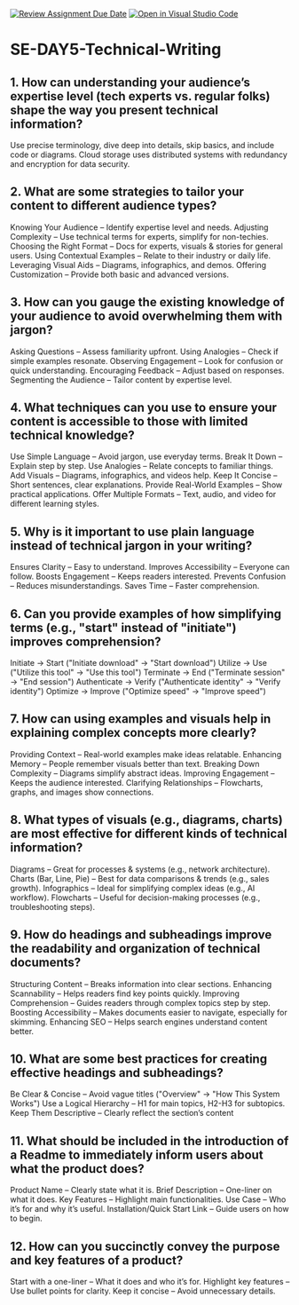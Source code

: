 [![Review Assignment Due Date](https://classroom.github.com/assets/deadline-readme-button-22041afd0340ce965d47ae6ef1cefeee28c7c493a6346c4f15d667ab976d596c.svg)](https://classroom.github.com/a/zsAR-pyY)
[![Open in Visual Studio Code](https://classroom.github.com/assets/open-in-vscode-2e0aaae1b6195c2367325f4f02e2d04e9abb55f0b24a779b69b11b9e10269abc.svg)](https://classroom.github.com/online_ide?assignment_repo_id=18464816&assignment_repo_type=AssignmentRepo)
# SE-DAY5-Technical-Writing
## 1. How can understanding your audience’s expertise level (tech experts vs. regular folks) shape the way you present technical information?
Use precise terminology, dive deep into details, skip basics, and include code or diagrams.
Cloud storage uses distributed systems with redundancy and encryption for data security.


## 2. What are some strategies to tailor your content to different audience types?
Knowing Your Audience – Identify expertise level and needs.
Adjusting Complexity – Use technical terms for experts, simplify for non-techies.
Choosing the Right Format – Docs for experts, visuals & stories for general users.
Using Contextual Examples – Relate to their industry or daily life.
Leveraging Visual Aids – Diagrams, infographics, and demos.
Offering Customization – Provide both basic and advanced versions.


## 3. How can you gauge the existing knowledge of your audience to avoid overwhelming them with jargon?
Asking Questions – Assess familiarity upfront.
Using Analogies – Check if simple examples resonate.
Observing Engagement – Look for confusion or quick understanding.
Encouraging Feedback – Adjust based on responses.
Segmenting the Audience – Tailor content by expertise level.



## 4. What techniques can you use to ensure your content is accessible to those with limited technical knowledge?
Use Simple Language – Avoid jargon, use everyday terms.
Break It Down – Explain step by step.
Use Analogies – Relate concepts to familiar things.
Add Visuals – Diagrams, infographics, and videos help.
Keep It Concise – Short sentences, clear explanations.
Provide Real-World Examples – Show practical applications.
Offer Multiple Formats – Text, audio, and video for different learning styles.


## 5. Why is it important to use plain language instead of technical jargon in your writing?
Ensures Clarity – Easy to understand.
Improves Accessibility – Everyone can follow.
Boosts Engagement – Keeps readers interested.
Prevents Confusion – Reduces misunderstandings.
Saves Time – Faster comprehension.



## 6. Can you provide examples of how simplifying terms (e.g., "start" instead of "initiate") improves comprehension?
Initiate → Start ("Initiate download" → "Start download")
Utilize → Use ("Utilize this tool" → "Use this tool")
Terminate → End ("Terminate session" → "End session")
Authenticate → Verify ("Authenticate identity" → "Verify identity")
Optimize → Improve ("Optimize speed" → "Improve speed")


## 7. How can using examples and visuals help in explaining complex concepts more clearly?
Providing Context – Real-world examples make ideas relatable.
Enhancing Memory – People remember visuals better than text.
Breaking Down Complexity – Diagrams simplify abstract ideas.
Improving Engagement – Keeps the audience interested.
Clarifying Relationships – Flowcharts, graphs, and images show connections.



## 8. What types of visuals (e.g., diagrams, charts) are most effective for different kinds of technical information?
Diagrams – Great for processes & systems (e.g., network architecture).
Charts (Bar, Line, Pie) – Best for data comparisons & trends (e.g., sales growth).
Infographics – Ideal for simplifying complex ideas (e.g., AI workflow).
Flowcharts – Useful for decision-making processes (e.g., troubleshooting steps).



## 9. How do headings and subheadings improve the readability and organization of technical documents?
Structuring Content – Breaks information into clear sections.
Enhancing Scannability – Helps readers find key points quickly.
Improving Comprehension – Guides readers through complex topics step by step.
Boosting Accessibility – Makes documents easier to navigate, especially for skimming.
Enhancing SEO – Helps search engines understand content better.



## 10. What are some best practices for creating effective headings and subheadings?
Be Clear & Concise – Avoid vague titles ("Overview" → "How This System Works")
Use a Logical Hierarchy – H1 for main topics, H2-H3 for subtopics.
Keep Them Descriptive – Clearly reflect the section’s content



## 11. What should be included in the introduction of a Readme to immediately inform users about what the product does?
Product Name – Clearly state what it is.
Brief Description – One-liner on what it does.
Key Features – Highlight main functionalities.
Use Case – Who it’s for and why it’s useful.
Installation/Quick Start Link – Guide users on how to begin.



## 12. How can you succinctly convey the purpose and key features of a product?
Start with a one-liner – What it does and who it’s for.
Highlight key features – Use bullet points for clarity.
Keep it concise – Avoid unnecessary details.
